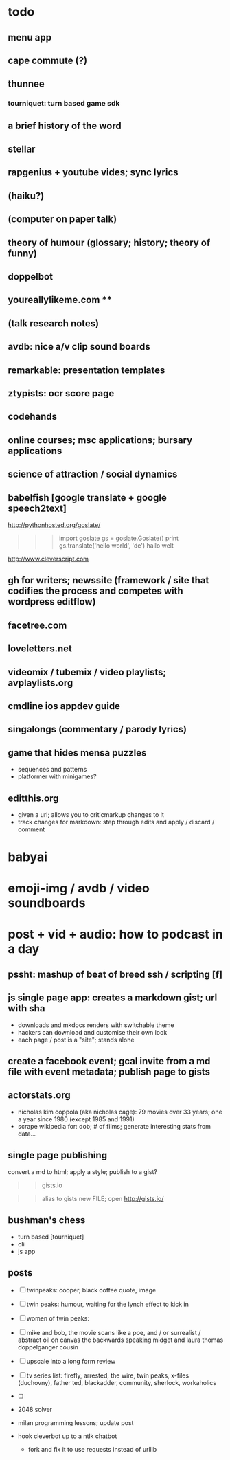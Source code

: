 # todo

## menu app
## cape commute (?)
## thunnee
### tourniquet: turn based game sdk

## a brief history of the word
## stellar
## rapgenius + youtube vides; sync lyrics
## (haiku?)
## (computer on paper talk)
## theory of humour (glossary; history; theory of funny)
## doppelbot
## youreallylikeme.com **
## (talk research notes)
## avdb: nice a/v clip sound boards
## remarkable: presentation templates
## ztypists: ocr score page
## codehands
## online courses; msc applications; bursary applications
## science of attraction / social dynamics
## babelfish [google translate + google speech2text]
http://pythonhosted.org/goslate/
>>> import goslate
>>> gs = goslate.Goslate()
>>> print gs.translate('hello world', 'de')
hallo welt

http://www.cleverscript.com


## gh for writers; newssite (framework / site that codifies the process and competes with wordpress editflow)
## facetree.com
## loveletters.net
## videomix / tubemix / video playlists; avplaylists.org
## cmdline ios appdev guide
## singalongs (commentary / parody lyrics)
## game that hides mensa puzzles
- sequences and patterns
- platformer with minigames?
## editthis.org
- given a url; allows you to criticmarkup changes to it
- track changes for markdown: step through edits and apply / discard / comment
# babyai
# emoji-img / avdb / video soundboards
# post + vid + audio: how to podcast in a day

## pssht: mashup of beat of breed ssh / scripting [f]

## js single page app: creates a markdown gist; url with sha
   - downloads and mkdocs renders with switchable theme
   - hackers can download and customise their own look
   - each page / post is a "site"; stands alone


## create a facebook event; gcal invite from a md file with event metadata; publish page to gists

## actorstats.org
- nicholas kim coppola (aka nicholas cage): 79 movies over 33 years; one a year since 1980 (except 1985 and 1991)
- scrape wikipedia for: dob; # of films; generate interesting stats from data...


## single page publishing
convert a md to html; apply a style; publish to a gist?
>> gists.io

>> alias to gists new FILE; open http://gists.io/<id>

## bushman's chess
- turn based [tourniquet]
- cli
- js app

## 

## posts
- [ ] twinpeaks: cooper, black coffee quote, image
- [ ] twin peaks: humour, waiting for the lynch effect to kick in
- [ ] women of twin peaks:
- [ ] mike and bob, the movie scans like a poe, and / or surrealist / abstract oil on canvas
      the backwards speaking midget and laura thomas doppelganger cousin
- [ ] upscale into a long form review

- [ ] tv series list: firefly, arrested, the wire, twin peaks, x-files (duchovny), 
  father ted, blackadder, community, sherlock, workaholics
- [ ] 

- 2048 solver

- milan programming lessons; update post

- hook cleverbot up to a ntlk chatbot
  - fork and fix it to use requests instead of urllib
